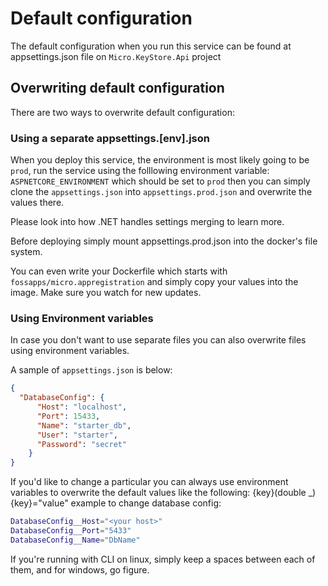 # Default configuration
The default configuration when you run this service can be found at appsettings.json file on `Micro.KeyStore.Api` project

## Overwriting default configuration
There are two ways to overwrite default configuration:

### Using a separate appsettings.[env].json
When you deploy this service, the environment is most likely going to be `prod`, run the service using the folllowing environment variable: `ASPNETCORE_ENVIRONMENT` which should be set to `prod`
then you can simply clone the `appsettings.json` into `appsettings.prod.json` and overwrite the values there.

Please look into how .NET handles settings merging to learn more.

Before deploying simply mount appsettings.prod.json into the docker's file system.

You can even write your Dockerfile which starts with `fossapps/micro.appregistration` and simply copy your values into the image. Make sure you watch for new updates.

### Using Environment variables
In case you don't want to use separate files you can also overwrite files using environment variables.

A sample of `appsettings.json` is below:
```json
{
  "DatabaseConfig": {
      "Host": "localhost",
      "Port": 15433,
      "Name": "starter_db",
      "User": "starter",
      "Password": "secret"
    }
}
```
If you'd like to change a particular you can always use environment variables to overwrite the default values like the following: {key}(double _){key}="value" example to change database config:
```bash
DatabaseConfig__Host="<your host>"
DatabaseConfig__Port="5433"
DatabaseConfig__Name="DbName"
```

If you're running with CLI on linux, simply keep a spaces between each of them, and for windows, go figure.
